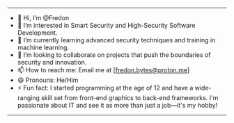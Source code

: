 
---

- 👋 Hi, I’m @Fredon
- 👀 I’m interested in Smart Security and High-Security Software Development.
- 🌱 I’m currently learning advanced security techniques and training in machine learning.
- 💞️ I’m looking to collaborate on projects that push the boundaries of security and innovation.
- 📫 How to reach me: Email me at [fredon.bytes@proton.me]
- 😄 Pronouns: He/Him
- ⚡ Fun fact: I started programming at the age of 12 and have a wide-ranging skill set from front-end graphics to back-end frameworks. I'm passionate about IT and see it as more than just a job—it's my hobby!

---
